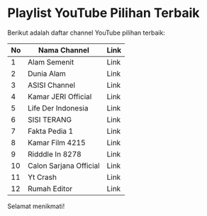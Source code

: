 # Playlist YouTube Pilihan Terbaik

Berikut adalah daftar channel YouTube pilihan terbaik:

| No | Nama Channel | Link |
| --- | --- | --- |
| 1 | Alam Semenit | Link |
| 2 | Dunia Alam | Link |
| 3 | ASISI Channel | Link |
| 4 | Kamar JERI Official | Link |
| 5 | Life Der Indonesia | Link |
| 6 | SISI TERANG | Link |
| 7 | Fakta Pedia 1 | Link |
| 8 | Kamar Film 4215 | Link |
| 9 | Ridddle In 8278 | Link |
| 10 | Calon Sarjana Official | Link |
| 11 | Yt Crash | Link |
| 12 | Rumah Editor | Link |

Selamat menikmati!

